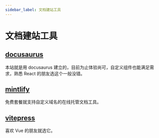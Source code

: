 ```yaml
---
sidebar_label: 文档建站工具
---
```


# 文档建站工具

## [docusaurus](https://docusaurus.io/)
本站就是用 docusaurus 建立的，目前为止体验尚可，自定义组件也能满足需求，熟悉 React 的朋友选这个一般没错。

## [mintlify](https://mintlify.com/)
免费套餐就支持自定义域名的在线托管文档工具。

## [vitepress](https://vitepress.dev/)
喜欢 Vue 的朋友就选它。
